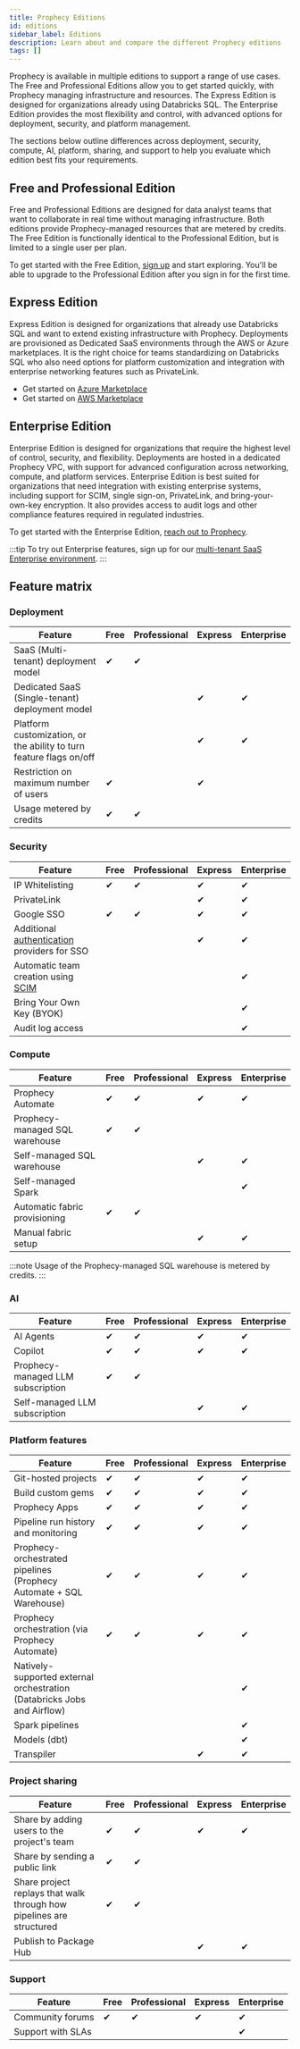 ```yaml
---
title: Prophecy Editions
id: editions
sidebar_label: Editions
description: Learn about and compare the different Prophecy editions
tags: []
---
```


Prophecy is available in multiple editions to support a range of use cases. The Free and Professional Editions allow you to get started quickly, with Prophecy managing infrastructure and resources. The Express Edition is designed for organizations already using Databricks SQL. The Enterprise Edition provides the most flexibility and control, with advanced options for deployment, security, and platform management.

The sections below outline differences across deployment, security, compute, AI, platform, sharing, and support to help you evaluate which edition best fits your requirements.

## Free and Professional Edition

Free and Professional Editions are designed for data analyst teams that want to collaborate in real time without managing infrastructure. Both editions provide Prophecy-managed resources that are metered by credits. The Free Edition is functionally identical to the Professional Edition, but is limited to a single user per plan.

To get started with the Free Edition, [sign up](https://app.prophecy.ai/) and start exploring. You'll be able to upgrade to the Professional Edition after you sign in for the first time.

## Express Edition

Express Edition is designed for organizations that already use Databricks SQL and want to extend existing infrastructure with Prophecy. Deployments are provisioned as Dedicated SaaS environments through the AWS or Azure marketplaces. It is the right choice for teams standardizing on Databricks SQL who also need options for platform customization and integration with enterprise networking features such as PrivateLink.

- Get started on [Azure Marketplace](https://azuremarketplace.microsoft.com/en-us/marketplace/apps/simpledatalabsinc1635791235920.prophecy-enterprise-express-for-databricks?tab=Overview)
- Get started on [AWS Marketplace](https://aws.amazon.com/marketplace/pp/prodview-dht7vktn2yues)

## Enterprise Edition

Enterprise Edition is designed for organizations that require the highest level of control, security, and flexibility. Deployments are hosted in a dedicated Prophecy VPC, with support for advanced configuration across networking, compute, and platform services. Enterprise Edition is best suited for organizations that need integration with existing enterprise systems, including support for SCIM, single sign-on, PrivateLink, and bring-your-own-key encryption. It also provides access to audit logs and other compliance features required in regulated industries.

To get started with the Enterprise Edition, [reach out to Prophecy](mailto:contact.us@prophecy.io).

:::tip
To try out Enterprise features, sign up for our [multi-tenant SaaS Enterprise environment](https://app.prophecy.io/).
:::

## Feature matrix

### Deployment

| Feature                                                             | Free | Professional | Express | Enterprise |
| ------------------------------------------------------------------- | ---- | ------------ | ------- | ---------- |
| SaaS (Multi-tenant) deployment model                                | ✔    | ✔            |         |            |
| Dedicated SaaS (Single-tenant) deployment model                     |      |              | ✔       | ✔          |
| Platform customization, or the ability to turn feature flags on/off |      |              | ✔       | ✔          |
| Restriction on maximum number of users                              | ✔    |              | ✔       |            |
| Usage metered by credits                                            | ✔    | ✔            |         |            |

### Security

| Feature                                                                        | Free | Professional | Express | Enterprise |
| ------------------------------------------------------------------------------ | ---- | ------------ | ------- | ---------- |
| IP Whitelisting                                                                | ✔    | ✔            | ✔       | ✔          |
| PrivateLink                                                                    |      |              | ✔       | ✔          |
| Google SSO                                                                     | ✔    | ✔            | ✔       | ✔          |
| Additional [authentication](/administration/authentication/) providers for SSO |      |              | ✔       | ✔          |
| Automatic team creation using [SCIM](/administration/authentication/saml-scim) |      |              |         | ✔          |
| Bring Your Own Key (BYOK)                                                      |      |              |         | ✔          |
| Audit log access                                                               |      |              |         | ✔          |

### Compute

| Feature                        | Free | Professional | Express | Enterprise |
| ------------------------------ | ---- | ------------ | ------- | ---------- |
| Prophecy Automate              | ✔    | ✔            | ✔       | ✔          |
| Prophecy-managed SQL warehouse | ✔    | ✔            |         |            |
| Self-managed SQL warehouse     |      |              | ✔       | ✔          |
| Self-managed Spark             |      |              |         | ✔          |
| Automatic fabric provisioning  | ✔    | ✔            |         |            |
| Manual fabric setup            |      |              | ✔       | ✔          |

:::note
Usage of the Prophecy-managed SQL warehouse is metered by credits.
:::

### AI

| Feature                           | Free | Professional | Express | Enterprise |
| --------------------------------- | ---- | ------------ | ------- | ---------- |
| AI Agents                         | ✔    | ✔            | ✔       | ✔          |
| Copilot                           | ✔    | ✔            | ✔       | ✔          |
| Prophecy-managed LLM subscription | ✔    | ✔            |         |            |
| Self-managed LLM subscription     |      |              | ✔       | ✔          |

### Platform features

| Feature                                                                 | Free | Professional | Express | Enterprise |
| ----------------------------------------------------------------------- | ---- | ------------ | ------- | ---------- |
| Git-hosted projects                                                     | ✔    | ✔            | ✔       | ✔          |
| Build custom gems                                                       | ✔    | ✔            | ✔       | ✔          |
| Prophecy Apps                                                           | ✔    | ✔            | ✔       | ✔          |
| Pipeline run history and monitoring                                     | ✔    | ✔            | ✔       | ✔          |
| Prophecy-orchestrated pipelines (Prophecy Automate + SQL Warehouse)     | ✔    | ✔            | ✔       | ✔          |
| Prophecy orchestration (via Prophecy Automate)                          | ✔    | ✔            | ✔       | ✔          |
| Natively-supported external orchestration (Databricks Jobs and Airflow) |      |              |         | ✔          |
| Spark pipelines                                                         |      |              |         | ✔          |
| Models (dbt)                                                            |      |              |         | ✔          |
| Transpiler                                                              |      |              | ✔       | ✔          |

### Project sharing

| Feature                                                              | Free | Professional | Express | Enterprise |
| -------------------------------------------------------------------- | ---- | ------------ | ------- | ---------- |
| Share by adding users to the project's team                          | ✔    | ✔            | ✔       | ✔          |
| Share by sending a public link                                       | ✔    | ✔            |         |            |
| Share project replays that walk through how pipelines are structured | ✔    | ✔            |         |            |
| Publish to Package Hub                                               |      |              | ✔       | ✔          |

### Support

| Feature           | Free | Professional | Express | Enterprise |
| ----------------- | ---- | ------------ | ------- | ---------- |
| Community forums  | ✔    | ✔            | ✔       | ✔          |
| Support with SLAs |      |              |         | ✔          |
